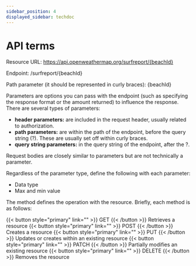 ```yaml
---
sidebar_position: 4
displayed_sidebar: techdoc
---
```


# API terms

Resource URL: https://api.openweathermap.org/surfreport/{beachId}

Endpoint: /surfreport/{beachId}

Path parameter (it should be represented in curly braces): {beachId}

Parameters are options you can pass with the endpoint (such as specifying the response format or the amount returned) to influence the response. 
There are several types of parameters: 

- **header parameters:** are included in the request header, usually related to authorization. 
- **path parameters:** are within the path of the endpoint, before the query string (?). These are usually set off within curly braces. 
- **query string parameters:** in the query string of the endpoint, after the ?.

Request bodies are closely similar to parameters but are not technically a parameter.

Regardless of the parameter type, define the following with each parameter:

- Data type
- Max and min value

The method defines the operation with the resource. Briefly, each method is as follows:

{{< button style="primary" link="" >}} GET {{< /button >}} Retrieves a resource
{{< button style="primary" link="" >}} POST {{< /button >}} Creates a resource
{{< button style="primary" link="" >}} PUT {{< /button >}} Updates or creates within an existing resource
{{< button style="primary" link="" >}} PATCH {{< /button >}} Partially modifies an existing resource
{{< button style="primary" link="" >}} DELETE {{< /button >}} Removes the resource

